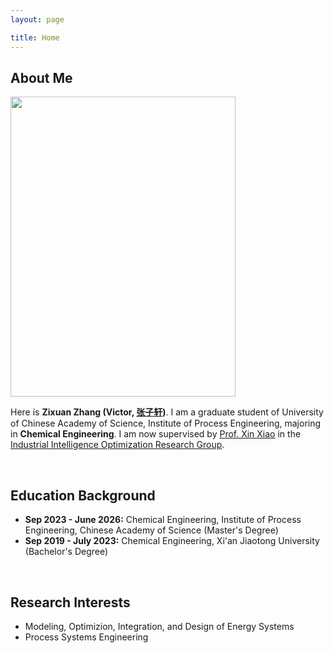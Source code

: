 ```yaml
---
layout: page

title: Home
---
```


## About Me




<img src="https://zixuanchang.github.io/yinshuisiyuan.jpg" class="floatpic" width="360" height="480">

Here is **Zixuan Zhang (Victor, [张子轩](https://caihanlin.com/file/蔡汉霖简历.pdf))**. I am a graduate student of University of Chinese Academy of Science, Institute of Process Engineering, majoring in **Chemical Engineering**. I am now supervised by [Prof. Xin Xiao](https://people.ucas.ac.cn/~0046355?language=en) in the[ Industrial Intelligence Optimization Research Group](http://mercgrsmr.ipe.ac.cn/xsdw/ktz/202204/t20220419_27305.html). 
<div style="display:none">
**I am applying for a PhD position in 2026 Fall**, and here is [my CV](https://caihanlin.com/file/Resume-HanlinCAI.pdf).
</div>
<br>

## Education Background
- **Sep 2023 - June 2026:** Chemical Engineering, Institute of Process Engineering, Chinese Academy of Science (Master's Degree)
- **Sep 2019 - July 2023:** Chemical Engineering, Xi'an Jiaotong University (Bachelor's Degree)
<br>

## Research Interests

- Modeling, Optimizion, Integration, and Design of Energy Systems
- Process Systems Engineering
<div style="display:none">
- Machine Learning and Intelligent Decision-making
- Hybrid Modeling and Derivative-free Optimization on Nonconvex and Nonlinear system


As is known to all, process and energy systems ususlly are nonconvex and nonlinear systems. The research direction mentioned above aims at designing and integrating systems with hybrid modeling, artificial intelligence, and global optimization methods. **My current research focuses on designing heat exchanger networks (HEN) with Monte Carlo Tree Search (MCTS).**

</div>



<br>
